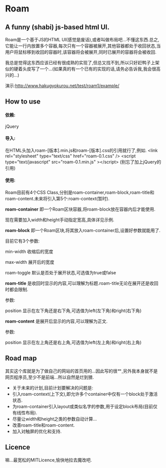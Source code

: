 Roam
====
A funny (shabi) js-based html UI.
----

Roam是一个基于JS的HTML UI(感觉是废话),或者叫做布局吧...不懂这东西.总之,它能让一行内放置多个容器,每次只有一个容器被展开,其他容器都处于收回状态,当用户将鼠标移到收回的容器时,该容器将会被展开,同时已展开的容器将会被收回.

我总是觉得这东西应该已经有很成熟的实现了,但总又找不到,所以只好赶鸭子上架似的硬着头皮写了一个...(如果真的有一个已有的实现的话,请务必告诉我,我会很高兴的...)

演示:<a href="http://www.hakugyokurou.net/test/roam1/example/" target="_blank">http://www.hakugyokurou.net/test/roam1/example/</a>

How to use
----

#### 依赖:
jQuery

#### 导入:
在HTML头加入roam-[版本].min.js和roam-[版本].css的引用就行了,例如.
&lt;link rel="stylesheet" type="text/css" href="roam-0.1.css" /&gt;
&lt;script type="text/javascript" src="roam-0.1.min.js" &gt;&lt;/script&gt;
(别忘了加上jQuery的引用)

#### 使用:
Roam目前有4个CSS Class,分别是roam-container,roam-block,roam-title和roam-content.未来将引入第5个:roam-context(暂时).

**roam-container** 即一个Roam区块容器,将roam-block放在容器内后才能使用.

现在需要加入width和height手动指定宽高,具体详见示例.

**roam-block** 即一个Roam区块,将其放入roam-container后,设置好参数就能用了.

目前它有3个参数:

min-width 收缩后的宽度

max-width 展开后的宽度

roam-toggle 默认是否处于展开状态,可选值为true或false

**roam-title** 是收回时显示的内容,可以理解为标题.roam-title无论在展开还是收回时都会限制.

参数:

position 显示在左下角还是右下角,可选值为left(左下角)和right(右下角)

**roam-content** 是展开后显示的内容,可以理解为正文.

参数:

position 显示在左上角还是右上角,可选值为left(左上角)和right(右上角)

Road map
----

其实这个库就是为了做自己的网站的首页用的...因此写的很艹,另外我本身就不是网页程序员,至少不是前端...所以自然是烂到猹.
- 关于未来的计划,目前计划要解决的问题是:
- 引入roam-context(上下文),即允许多个container中仅有一个block处于激活状态.
- 为roam-container引入layout或类似名字的参数,用于设定block布局(目前仅有线性布局).
- 尽量让width和height之类的参数自动计算...
- 改善roam-title和roam-content.
- 加入对触屏的优化和支持.

Licence
----
嘛...最宽松的MITLicence,愉快地拉去魔改吧.